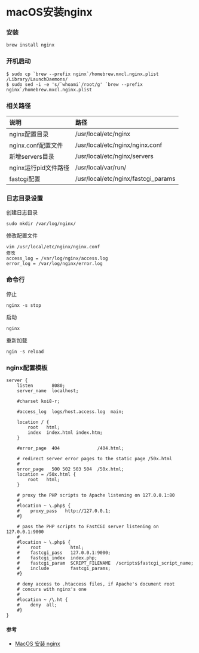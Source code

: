
# macOS安装nginx

### 安装
    brew install nginx
  
### 开机启动
    $ sudo cp `brew --prefix nginx`/homebrew.mxcl.nginx.plist /Library/LaunchDaemons/
    $ sudo sed -i -e 's/`whoami`/root/g' `brew --prefix nginx`/homebrew.mxcl.nginx.plist

### 相关路径
  | 说明  | 路径 |
  | :--- | :--- |
  | nginx配置目录       | /usr/local/etc/nginx |
  | nginx.conf配置文件  | /usr/local/etc/nginx/nginx.conf |
  | 新增servers目录     | /usr/local/etc/nginx/servers |
  | nginx运行pid文件路径 | /usr/local/var/run/ |
  | fastcgi配置        | /usr/local/etc/nginx/fastcgi_params |


### 日志目录设置
  创建日志目录
    
    sudo mkdir /var/log/nginx/
  
  修改配置文件
  
    vim /usr/local/etc/nginx/nginx.conf
    修改
    access_log = /var/log/nginx/access.log
    error_log = /var/log/nginx/error.log

### 命令行
  停止
    
    nginx -s stop

  启动
    
    nginx

  重新加载
  
    ngin -s reload

### nginx配置模板
  ```
  server {
      listen       8080;
      server_name  localhost;

      #charset koi8-r;

      #access_log  logs/host.access.log  main;

      location / {
          root   html;
          index  index.html index.htm;
      }

      #error_page  404              /404.html;

      # redirect server error pages to the static page /50x.html
      #
      error_page   500 502 503 504  /50x.html;
      location = /50x.html {
          root   html;
      }

      # proxy the PHP scripts to Apache listening on 127.0.0.1:80
      #
      #location ~ \.php$ {
      #    proxy_pass   http://127.0.0.1;
      #}

      # pass the PHP scripts to FastCGI server listening on 127.0.0.1:9000
      #
      #location ~ \.php$ {
      #    root           html;
      #    fastcgi_pass   127.0.0.1:9000;
      #    fastcgi_index  index.php;
      #    fastcgi_param  SCRIPT_FILENAME  /scripts$fastcgi_script_name;
      #    include        fastcgi_params;
      #}

      # deny access to .htaccess files, if Apache's document root
      # concurs with nginx's one
      #
      #location ~ /\.ht {
      #    deny  all;
      #}
  }
  ```
  
#### 参考
* [MacOS 安装 nginx](https://www.cnblogs.com/iosdev/p/3345390.html)
